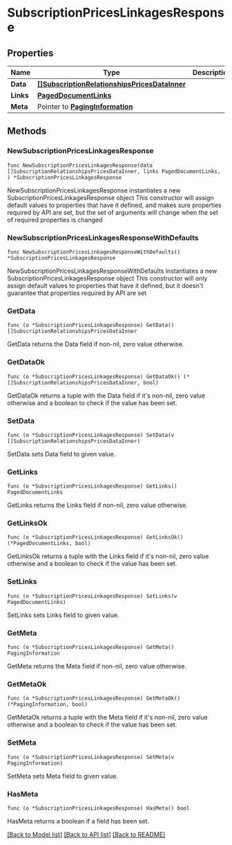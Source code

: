 # SubscriptionPricesLinkagesResponse

## Properties

Name | Type | Description | Notes
------------ | ------------- | ------------- | -------------
**Data** | [**[]SubscriptionRelationshipsPricesDataInner**](SubscriptionRelationshipsPricesDataInner.md) |  | 
**Links** | [**PagedDocumentLinks**](PagedDocumentLinks.md) |  | 
**Meta** | Pointer to [**PagingInformation**](PagingInformation.md) |  | [optional] 

## Methods

### NewSubscriptionPricesLinkagesResponse

`func NewSubscriptionPricesLinkagesResponse(data []SubscriptionRelationshipsPricesDataInner, links PagedDocumentLinks, ) *SubscriptionPricesLinkagesResponse`

NewSubscriptionPricesLinkagesResponse instantiates a new SubscriptionPricesLinkagesResponse object
This constructor will assign default values to properties that have it defined,
and makes sure properties required by API are set, but the set of arguments
will change when the set of required properties is changed

### NewSubscriptionPricesLinkagesResponseWithDefaults

`func NewSubscriptionPricesLinkagesResponseWithDefaults() *SubscriptionPricesLinkagesResponse`

NewSubscriptionPricesLinkagesResponseWithDefaults instantiates a new SubscriptionPricesLinkagesResponse object
This constructor will only assign default values to properties that have it defined,
but it doesn't guarantee that properties required by API are set

### GetData

`func (o *SubscriptionPricesLinkagesResponse) GetData() []SubscriptionRelationshipsPricesDataInner`

GetData returns the Data field if non-nil, zero value otherwise.

### GetDataOk

`func (o *SubscriptionPricesLinkagesResponse) GetDataOk() (*[]SubscriptionRelationshipsPricesDataInner, bool)`

GetDataOk returns a tuple with the Data field if it's non-nil, zero value otherwise
and a boolean to check if the value has been set.

### SetData

`func (o *SubscriptionPricesLinkagesResponse) SetData(v []SubscriptionRelationshipsPricesDataInner)`

SetData sets Data field to given value.


### GetLinks

`func (o *SubscriptionPricesLinkagesResponse) GetLinks() PagedDocumentLinks`

GetLinks returns the Links field if non-nil, zero value otherwise.

### GetLinksOk

`func (o *SubscriptionPricesLinkagesResponse) GetLinksOk() (*PagedDocumentLinks, bool)`

GetLinksOk returns a tuple with the Links field if it's non-nil, zero value otherwise
and a boolean to check if the value has been set.

### SetLinks

`func (o *SubscriptionPricesLinkagesResponse) SetLinks(v PagedDocumentLinks)`

SetLinks sets Links field to given value.


### GetMeta

`func (o *SubscriptionPricesLinkagesResponse) GetMeta() PagingInformation`

GetMeta returns the Meta field if non-nil, zero value otherwise.

### GetMetaOk

`func (o *SubscriptionPricesLinkagesResponse) GetMetaOk() (*PagingInformation, bool)`

GetMetaOk returns a tuple with the Meta field if it's non-nil, zero value otherwise
and a boolean to check if the value has been set.

### SetMeta

`func (o *SubscriptionPricesLinkagesResponse) SetMeta(v PagingInformation)`

SetMeta sets Meta field to given value.

### HasMeta

`func (o *SubscriptionPricesLinkagesResponse) HasMeta() bool`

HasMeta returns a boolean if a field has been set.


[[Back to Model list]](../README.md#documentation-for-models) [[Back to API list]](../README.md#documentation-for-api-endpoints) [[Back to README]](../README.md)


